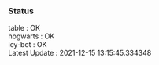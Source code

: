### Status


table : OK  
hogwarts : OK  
icy-bot : OK  
Latest Update : 2021-12-15 13:15:45.334348
